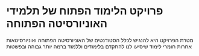 # פרויקט הלימוד הפתוח של תלמידי האוניורסיטה הפתוחה

מטרת הפרויקט היא להנגיש לכלל הסטודנטים של האוניורסיטה הפתוחה ואוניורסיטאות אחרות חומרי לימוד שיסיעו לנו להתקדם בלימודים וללמוד ברמה יותר גבוהה ובפשטות

